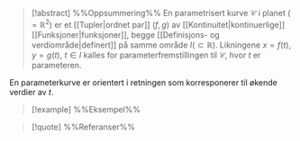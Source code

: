 
> [!abstract] %%Oppsummering%%
> En parametrisert kurve $\mathcal{C}$ i planet $\left(=\mathbb{R}^{2}\right)$ er et [[Tupler|ordnet par]] $\left(f,g\right)$ av [[Kontinuitet|kontinuerlige]] [[Funksjoner|funksjoner]], begge [[Definisjons- og verdiområde|definert]] på samme område $I \left(\subset \mathbb{R}\right)$. Likningene $x=f \left(t\right)$, $y=g \left(t\right)$, $t\in I$ kalles for parameterfremstillingen til $\mathcal{C}$, hvor $t$ er parameteren.

En parameterkurve er orientert i retningen som korresponerer til økende verdier av $t$.

> [!example] %%Eksempel%%
> 

> [!quote] %%Referanser%%
>

